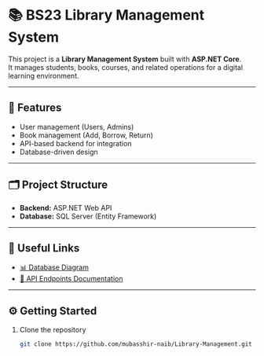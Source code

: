 # 📚 BS23 Library Management System

This project is a **Library Management System** built with **ASP.NET Core**.  
It manages students, books, courses, and related operations for a digital learning environment.

---

## 🚀 Features
- User management (Users, Admins)
- Book management (Add, Borrow, Return)
- API-based backend for integration
- Database-driven design

---

## 🗂️ Project Structure
- **Backend:** ASP.NET Web API
- **Database:** SQL Server (Entity Framework)

---

## 📌 Useful Links
- [📊 Database Diagram](https://dbdiagram.io/d/LMS_DB-68aecd981e7a611967d65ad4)  
- [📄 API Endpoints Documentation](https://brainstationo365-my.sharepoint.com/:w:/r/personal/hasanur_shishir_brainstation-23_com/_layouts/15/Doc.aspx?sourcedoc=%7B939A9558-AF59-44C2-B631-3436D084A37B%7D&file=Library%20Management%20API%20Endpoints.docx&action=default&mobileredirect=true&DefaultItemOpen=1)

---

## ⚙️ Getting Started
1. Clone the repository
   ```bash
   git clone https://github.com/mubasshir-naib/Library-Management.git
